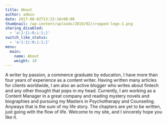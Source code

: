 ```yaml
---
title: About
author: admin
date: 2017-08-02T13:23:18+00:00
thumbnail: /wp-content/uploads/2019/02/cropped-logo-1.png
sharing_disabled:
  - 'a:1:{i:0;i:1;}'
switch_like_status:
  - 'a:1:{i:0;i:1;}'
menu:
  main:
    name: About
    weight: 10
---
```

A writer by passion, a commerce graduate by education, I have more than four years of experience as a content writer. Having written many articles for clients worldwide, I am also an active blogger who writes about fintech and any other thought that pops in my head. Currently, I am working as a Content Manager in a great company and reading mystery novels and biographies and pursuing my Masters in Psychotherapy and Counseling. Anyways that is the sum of my life story. The chapters are yet to be written, just going with the flow of life. Welcome to my site, and I sincerely hope you like it.
